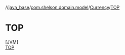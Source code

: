 //[java_base](../../../../index.md)/[com.shelson.domain.model](../../index.md)/[Currency](../index.md)/[TOP](index.md)

# TOP

[JVM]\
[TOP](index.md)
